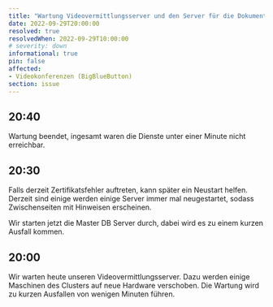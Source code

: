 ```yaml
---
title: "Wartung Videovermittlungsserver und den Server für die Dokumentation"
date: 2022-09-29T20:00:00
resolved: true
resolvedWhen: 2022-09-29T10:00:00
# severity: down
informational: true
pin: false
affected:
- Videokonferenzen (BigBlueButton)
section: issue
---
```


## 20:40

Wartung beendet, ingesamt waren die Dienste unter einer Minute nicht erreichbar.

## 20:30

Falls derzeit Zertifikatsfehler auftreten, kann später ein Neustart helfen.
Derzeit sind einige werden einige Server immer mal neugestartet, sodass Zwischenseiten mit Hinweisen erscheinen.

Wir starten jetzt die Master DB Server durch, dabei wird es zu einem kurzen Ausfall kommen.

## 20:00

Wir warten heute unseren Videovermittlungsserver.
Dazu werden einige Maschinen des Clusters auf neue Hardware verschoben. Die Wartung wird zu kurzen Ausfallen von wenigen Minuten führen.

